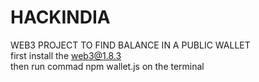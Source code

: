 # HACKINDIA<br>
WEB3 PROJECT TO FIND BALANCE IN A PUBLIC WALLET <br>
first install the web3@1.8.3<br>
then run commad npm wallet.js on the terminal
